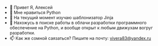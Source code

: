 - 👋 Привет Я, Алексей
- 👀 Мне нравиться Python
- 🌱 На текущий момент изучаю шаблонизатор Jinja 
- 💞️ Нахожусь в поиске работы в облачи разработки программного обеспечение на Python, и вообще открыт к любым движухам вогруг разработки.
- 📫 Как же сомной саязаться? Пишите на почту: vivera83@yandex.ru

<!---
VIVERA83/VIVERA83 is a ✨ special ✨ repository because its `README.md` (this file) appears on your GitHub profile.
You can click the Preview link to take a look at your changes.
--->
